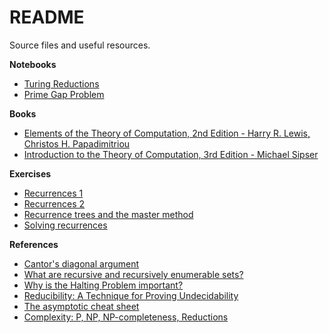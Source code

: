 # README

Source files and useful resources.

**Notebooks**

- [Turing Reductions](https://nbviewer.jupyter.org/github/alexandru-dinu/aa-lab/blob/master/notebooks/Turing-reductions.ipynb)
- [Prime Gap Problem](https://nbviewer.jupyter.org/github/alexandru-dinu/aa-lab/blob/master/notebooks/prime-gap-problem.ipynb)

**Books**

- [Elements of the Theory of Computation, 2nd Edition - Harry R. Lewis, Christos H. Papadimitriou](https://www.u-cursos.cl/ingenieria/2010/2/CC3102/1/material_docente/bajar?id_material=322214)
- [Introduction to the Theory of Computation, 3rd Edition - Michael Sipser](https://theswissbay.ch/pdf/Book/Introduction%20to%20the%20theory%20of%20computation_third%20edition%20-%20Michael%20Sipser.pdf)

**Exercises**

- [Recurrences 1](http://jeffe.cs.illinois.edu/teaching/algorithms/notes/99-recurrences.pdf)
- [Recurrences 2](https://courses.engr.illinois.edu/cs173/sp2011/Homework/hw9-solutions.pdf)
- [Recurrence trees and the master method](https://www.cs.cornell.edu/courses/cs3110/2012sp/lectures/lec20-master/lec20.html)
- [Solving recurrences](http://web.stanford.edu/class/archive/cs/cs161/cs161.1166/lectures/lecture3.pdf)

**References**

- [Cantor's diagonal argument](https://en.wikipedia.org/wiki/Cantor%27s_diagonal_argument)
- [What are recursive and recursively enumerable sets?](https://stackoverflow.com/questions/920074/what-are-recursively-enumerable-sets)
- [Why is the Halting Problem important?](https://cs.stackexchange.com/questions/32845/why-really-is-the-halting-problem-so-important)
- [Reducibility: A Technique for Proving Undecidability](https://www.youtube.com/watch?v=Wt00XVmyIpY)
- [The asymptotic cheat sheet](http://web.mit.edu/broder/Public/asymptotics-cheatsheet.pdf)
- [Complexity: P, NP, NP-completeness, Reductions](https://www.youtube.com/watch?v=mr1FMrwi6Ew)
